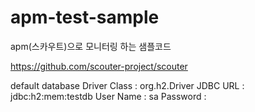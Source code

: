 # apm-test-sample
apm(스카우트)으로 모니터링 하는 샘플코드 

https://github.com/scouter-project/scouter

default database
Driver Class : org.h2.Driver
JDBC URL : jdbc:h2:mem:testdb
User Name : sa
Password : 

